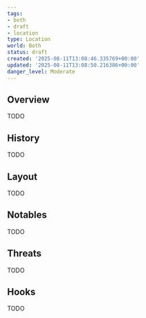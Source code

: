 ```yaml
---
tags:
- both
- draft
- location
type: Location
world: Both
status: draft
created: '2025-08-11T13:08:46.335769+00:00'
updated: '2025-08-11T13:08:50.216386+00:00'
danger_level: Moderate
---
```



## Overview

TODO
## History

TODO
## Layout

TODO
## Notables

TODO
## Threats

TODO
## Hooks

TODO
